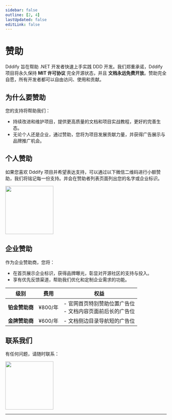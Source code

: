 ```yaml
---
sidebar: false
outline: [2, 4] 
lastUpdated: false
editLink: false
---
```


# 赞助

Dddify 旨在帮助 .NET 开发者快速上手实践 DDD 开发。我们郑重承诺，Dddify 项目将永久保持 **MIT 许可协议** 完全开源状态，并且 **文档永远免费开放**。赞助完全自愿，所有开发者都可以自由访问、使用和贡献。

## 为什么要赞助

您的支持将帮助我们：

- 持续改进和维护项目，提供更高质量的文档和项目实战教程，更好的完善生态。
- 无论个人还是企业，通过赞助，您将为项目发展贡献力量，并获得广告展示与品牌推广机会。


## 个人赞助

如果您喜欢 Dddify 项目并希望表达支持，可以通过以下微信二维码进行小额赞助，我们将铭记每一份支持。并会在赞助者列表页面列出您的名字或企业标识。

<img src="/wepay.png" style="width: 150px;height: 150px;">

## 企业赞助

作为企业赞助商，您将：

- 在首页展示企业标识，获得品牌曝光，彰显对开源社区的支持与投入。
- 享有优先反馈渠道，帮助我们优化和定制企业需求的功能。

| 级别           | 费用                     | 权益                                                                          |
|----------------|--------------------------|------------------------------------------------------------------------------|
| **铂金赞助商** | ¥800/年                | - 官网首页特别赞助位置广告位<br>- 文档内容页面前后长的广告位                        |
| **金牌赞助商** | ¥600/年                | - 文档侧边目录导航短的广告位                                                     |


## 联系我们

有任何问题，请随时联系：

<img src="/wechat.png" style="width: 150px;height: 150px;">

---
